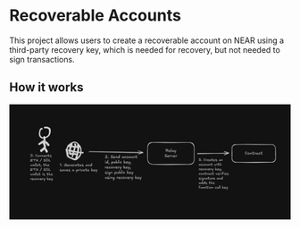 # Recoverable Accounts

This project allows users to create a recoverable account on NEAR using a third-party recovery key, which is needed for recovery, but not needed to sign transactions.

## How it works

![how it works](how-it-works.png)
